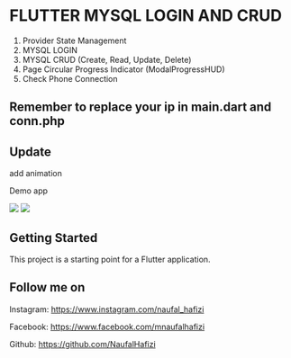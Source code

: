 # FLUTTER MYSQL LOGIN AND CRUD

1. Provider State Management
2. MYSQL LOGIN
3. MYSQL CRUD (Create, Read, Update, Delete)
4. Page Circular Progress Indicator (ModalProgressHUD)
5. Check Phone Connection

## Remember to replace your ip in main.dart and conn.php

## Update

add animation

Demo app

![](a.gif)
![](b.gif)

## Getting Started

This project is a starting point for a Flutter application.

## Follow me on 

Instagram: https://www.instagram.com/naufal_hafizi

Facebook: https://www.facebook.com/mnaufalhafizi

Github: https://github.com/NaufalHafizi
